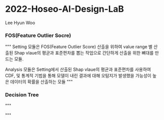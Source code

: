 # 2022-Hoseo-AI-Design-LaB
Lee Hyun Woo

### FOS(Feature Outlier Socre) ###
"""
Setting 모듈은 FOS(Feature Outlier Score) 산출을 위하여 value range 별 산출된 Shap vlaue의 평균과 표준편차를 뽑는 작업으로
간단하게 산출을 위한 뼈대를 만드는 모듈.

Analysis 모듈은 Setting에서 산출된 Shap vlaue의 평균과 표준편차를 사용하여 CDF, 및 통계적 기법을 통해 모델이 내린 결과에 대해 오탐지가
발생했을 가능성이 높은 데이터의 확률을 산출하는 모듈
"""


### Decision Tree ###
"""





"""
